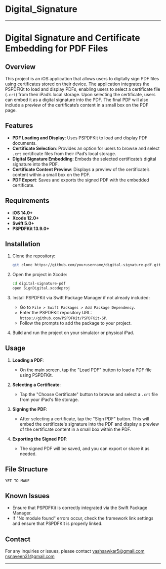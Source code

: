 # Digital_Signature
 
---

# Digital Signature and Certificate Embedding for PDF Files

## Overview

This project is an iOS application that allows users to digitally sign PDF files using certificates stored on their device. The application integrates the PSPDFKit to load and display PDFs, enabling users to select a certificate file (`.crt`) from their iPad’s local storage. Upon selecting the certificate, users can embed it as a digital signature into the PDF. The final PDF will also include a preview of the certificate’s content in a small box on the PDF page.

## Features

- **PDF Loading and Display**: Uses PSPDFKit to load and display PDF documents.
- **Certificate Selection**: Provides an option for users to browse and select `.crt` certificate files from their iPad’s local storage.
- **Digital Signature Embedding**: Embeds the selected certificate’s digital signature into the PDF.
- **Certificate Content Preview**: Displays a preview of the certificate’s content within a small box on the PDF.
- **PDF Export**: Saves and exports the signed PDF with the embedded certificate.

## Requirements

- **iOS 14.0+**
- **Xcode 12.0+**
- **Swift 5.0+**
- **PSPDFKit 13.9.0+**

## Installation

1. Clone the repository:
   ```bash
   git clone https://github.com/yourusername/digital-signature-pdf.git
   ```
2. Open the project in Xcode:
   ```bash
   cd digital-signature-pdf
   open SignDigital.xcodeproj
   ```
3. Install PSPDFKit via Swift Package Manager if not already included:
   - Go to `File > Swift Packages > Add Package Dependency`.
   - Enter the PSPDFKit repository URL: `https://github.com/PSPDFKit/PSPDFKit-SP`.
   - Follow the prompts to add the package to your project.

4. Build and run the project on your simulator or physical iPad.

## Usage

1. **Loading a PDF**:
   - On the main screen, tap the "Load PDF" button to load a PDF file using PSPDFKit.

2. **Selecting a Certificate**:
   - Tap the "Choose Certificate" button to browse and select a `.crt` file from your iPad's file storage.

3. **Signing the PDF**:
   - After selecting a certificate, tap the "Sign PDF" button. This will embed the certificate's signature into the PDF and display a preview of the certificate content in a small box within the PDF.

4. **Exporting the Signed PDF**:
   - The signed PDF will be saved, and you can export or share it as needed.

## File Structure

```
YET TO MAKE
```

## Known Issues

- Ensure that PSPDFKit is correctly integrated via the Swift Package Manager.
- If "No module found" errors occur, check the framework link settings and ensure that PSPDFKit is properly linked.

## Contact

For any inquiries or issues, please contact 
[yashsawkar5@gmail.com](mailto:yashsawkar5@gmail.com)
[nsnaveen31@gmail.com](mailto:nsnaveen31@gmail.com)

---
